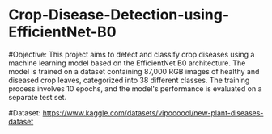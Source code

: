 # Crop-Disease-Detection-using-EfficientNet-B0

#Objective:
This project aims to detect and classify crop diseases using a machine learning model based on the EfficientNet B0 architecture. The model is trained on a dataset containing 87,000 RGB images of healthy and diseased crop leaves, categorized into 38 different classes. The training process involves 10 epochs, and the model's performance is evaluated on a separate test set.

#Dataset:
https://www.kaggle.com/datasets/vipoooool/new-plant-diseases-dataset

